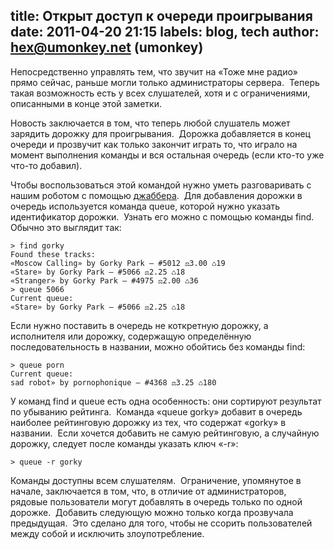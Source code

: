 title: Открыт доступ к очереди проигрывания
date: 2011-04-20 21:15
labels: blog, tech
author: hex@umonkey.net (umonkey)
---
Непосредственно управлять тем, что звучит на «Тоже мне радио» прямо сейчас,
раньше могли только администраторы сервера.  Теперь такая возможность есть у
всех слушателей, хотя и с ограничениями, описанными в конце этой заметки.

Новость заключается в том, что теперь любой слушатель может зарядить дорожку для
проигрывания.  Дорожка добавляется в конец очереди и прозвучит как только
закончит играть то, что играло на момент выполнения команды и вся остальная
очередь (если кто-то уже что-то добавил).

Чтобы воспользоваться этой командой нужно уметь разговаривать с нашим роботом с
помощью [джаббера](/voting/).  Для добавления дорожки в очередь используется
команда queue, которой нужно указать идентификатор дорожки.  Узнать его можно
с помощью команды find.  Обычно это выглядит так:

    > find gorky
    Found these tracks:
    «Moscow Calling» by Gorky Park — #5012 ⚖3.00 ♺19
    «Stare» by Gorky Park — #5066 ⚖2.25 ♺18
    «Stranger» by Gorky Park — #4975 ⚖2.00 ♺36
    > queue 5066
    Current queue:
    «Stare» by Gorky Park — #5066 ⚖2.25 ♺18

Если нужно поставить в очередь не коткретную дорожку, а исполнителя или дорожку,
содержащую определённую последовательность в названии, можно обойтись без
команды find:

    > queue porn
    Current queue:
    sad robot» by pornophonique — #4368 ⚖3.25 ♺180

У команд find и queue есть одна особенность: они сортируют результат по убыванию
рейтинга.  Команда «queue gorky» добавит в очередь наиболее рейтинговую дорожку
из тех, что содержат «gorky» в названии.  Если хочется добавить не самую
рейтинговую, а случайную дорожку, следует после команды указать ключ «-r»:

    > queue -r gorky

Команды доступны всем слушателям.  Ограничение, упомянутое в начале, заключается
в том, что, в отличие от администраторов, рядовые пользователи могут добавлять в
очередь только по одной дорожке.  Добавить следующую можно только когда
прозвучала предыдущая.  Это сделано для того, чтобы не ссорить пользователей
между собой и исключить злоупотребление.
